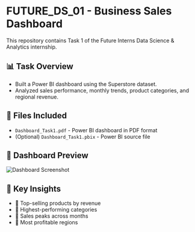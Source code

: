 # FUTURE_DS_01 - Business Sales Dashboard

This repository contains Task 1 of the Future Interns Data Science & Analytics internship.

## 📊 Task Overview
- Built a Power BI dashboard using the Superstore dataset.
- Analyzed sales performance, monthly trends, product categories, and regional revenue.

## 📁 Files Included
- `Dashboard_Task1.pdf` - Power BI dashboard in PDF format
- (Optional) `Dashboard_Task1.pbix` - Power BI source file

## 📸 Dashboard Preview
![Dashboard Screenshot](./your-screenshot.png) <!-- Only if you added screenshot -->

## 📌 Key Insights
- 🔹 Top-selling products by revenue
- 🔹 Highest-performing categories
- 🔹 Sales peaks across months
- 🔹 Most profitable regions
